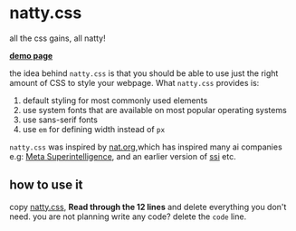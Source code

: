 # natty.css

all the css gains, all natty! 

[**demo page**](https://htmlpreview.github.io/?https://github.com/btbytes/natty.css/blob/main/index.html)

the idea behind `natty.css` is that you should be able to use just the right 
amount of CSS to style your webpage. What `natty.css` provides is:

1. default styling for most commonly used elements
2. use system fonts that are available on most popular operating systems
3. use sans-serif fonts
4. use `em` for defining width instead of `px`

`natty.css` was inspired by [nat.org](https://nat.org),which has inspired many ai companies e.g: [Meta Superintelligence](https://www.meta.com/superintelligence/), and an earlier version of [ssi](https://ssi.inc) etc.


## how to use it

copy [natty.css](natty.css), **Read through the 12 lines** and delete everything
you don't need. you are not planning write any code? delete the `code` line.

